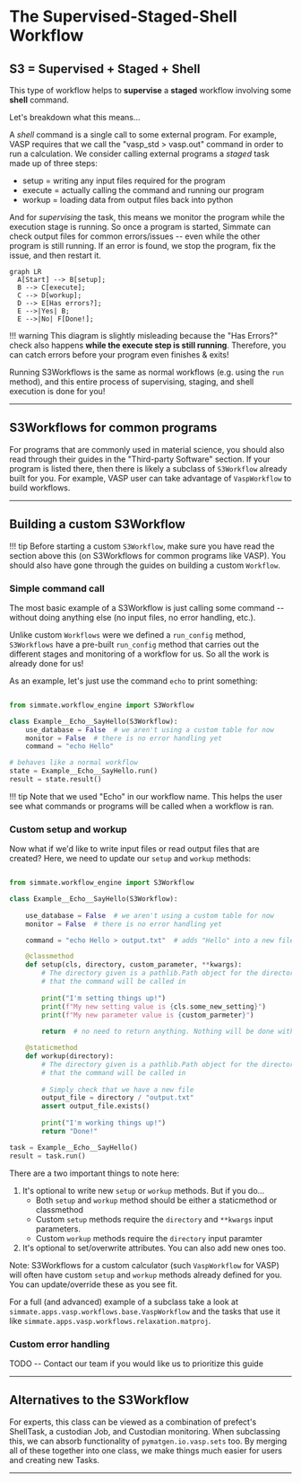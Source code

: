 
# The Supervised-Staged-Shell Workflow 

## S3 = Supervised + Staged + Shell

This type of workflow helps to **supervise** a **staged** workflow
involving some **shell** command.

Let's breakdown what this means...

A *shell* command is a single call to some external program. For example,
VASP requires that we call the "vasp_std > vasp.out" command in order to run a
calculation. We consider calling external programs a *staged* task made
up of three steps:

- setup = writing any input files required for the program
- execute = actually calling the command and running our program
- workup = loading data from output files back into python

And for *supervising* the task, this means we monitor the program while the
execution stage is running. So once a program is started, Simmate can check
output files for common errors/issues -- even while the other program is still
running. If an error is found, we stop the program, fix the issue, and then 
restart it.

``` mermaid
graph LR
  A[Start] --> B[setup];
  B --> C[execute];
  C --> D[workup];
  D --> E[Has errors?];
  E -->|Yes| B;
  E -->|No| F[Done!];
```

!!! warning
    This diagram is slightly misleading because the "Has Errors?" check
    also happens **while the execute step is still running**. Therefore, you
    can catch errors before your program even finishes & exits!

Running S3Workflows is the same as normal workflows (e.g. using the `run` method),
and this entire process of supervising, staging, and shell execution is done for you!

----------------------------------------------------------------------

## S3Workflows for common programs

For programs that are commonly used in material science, you should also read
through their guides in the "Third-party Software" section. If your program is
listed there, then there is likely a subclass of `S3Workflow` already built 
for you. For example, VASP user can take advantage of `VaspWorkflow` to build
workflows.

----------------------------------------------------------------------

## Building a custom S3Workflow

!!! tip
    Before starting a custom `S3Workflow`, make sure you have read the section 
    above this (on S3Workflows for common programs like VASP). You should also 
    have gone through the guides on building a custom `Workflow`.


### Simple command call

The most basic example of a S3Workflow is just calling some command -- without
doing anything else (no input files, no error handling, etc.). 

Unlike custom `Workflows` were we defined a `run_config` method, `S3Workflows`
have a pre-built `run_config` method that carries out the different stages and 
monitoring of a workflow for us. So all the work is already done for us!

As an example, let's just use the command `echo` to print something:
    
``` python

from simmate.workflow_engine import S3Workflow

class Example__Echo__SayHello(S3Workflow):
    use_database = False  # we aren't using a custom table for now
    monitor = False  # there is no error handling yet
    command = "echo Hello"

# behaves like a normal workflow
state = Example__Echo__SayHello.run()
result = state.result()
```

!!! tip
    Note that  we used "Echo" in our workflow name. This helps the user see what commands or programs will be called when a workflow is ran.


### Custom setup and workup

Now what if we'd like to write input files or read output files that are created?
Here, we need to update our `setup` and `workup` methods:

``` python

from simmate.workflow_engine import S3Workflow

class Example__Echo__SayHello(S3Workflow):
    
    use_database = False  # we aren't using a custom table for now
    monitor = False  # there is no error handling yet

    command = "echo Hello > output.txt"  # adds "Hello" into a new file

    @classmethod
    def setup(cls, directory, custom_parameter, **kwargs):
        # The directory given is a pathlib.Path object for the directory
        # that the command will be called in
        
        print("I'm setting things up!")
        print(f"My new setting value is {cls.some_new_setting}")
        print(f"My new parameter value is {custom_parmeter}")
        
        return  # no need to return anything. Nothing will be done with it.

    @staticmethod
    def workup(directory):
        # The directory given is a pathlib.Path object for the directory
        # that the command will be called in
        
        # Simply check that we have a new file
        output_file = directory / "output.txt"
        assert output_file.exists()
        
        print("I'm working things up!")
        return "Done!"

task = Example__Echo__SayHello()
result = task.run()
```

There are a two important things to note here:

1. It's optional to write new `setup` or `workup` methods. But if you do...
    - Both `setup` and `workup` method should be either a staticmethod or classmethod
    - Custom `setup` methods require the `directory` and `**kwargs` input parameters.
    - Custom `workup` methods require the `directory` input paramter
2. It's optional to set/overwrite attributes. You can also add new ones too.

Note: S3Workflows for a custom calculator (such `VaspWorkflow` for VASP)
will often have custom `setup` and `workup` methods already defined for you.
You can update/override these as you see fit.

For a full (and advanced) example of a subclass take a look at
`simmate.apps.vasp.workflows.base.VaspWorkflow` and the tasks that use it like
`simmate.apps.vasp.workflows.relaxation.matproj`.


### Custom error handling

TODO -- Contact our team if you would like us to prioritize this guide

----------------------------------------------------------------------

## Alternatives to the S3Workflow

For experts, this class can be viewed as a combination of prefect's ShellTask,
a custodian Job, and Custodian monitoring. When subclassing this, we can absorb
functionality of `pymatgen.io.vasp.sets` too. By merging all of these together
into one class, we make things much easier for users and creating new Tasks.

----------------------------------------------------------------------
